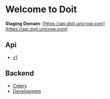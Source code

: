 # Welcome to Doit

**Staging Domain**: [https://api.doit.unicrow.com](https://api.doit.unicrow.com)


## Api

* [v1](api/v1.md)


## Backend

* [Celery](backend/celery.md)
* [Development](backend/development.md)
